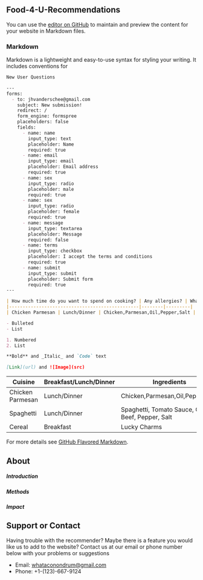 ## Food-4-U-Recommendations

You can use the [editor on GitHub](https://github.com/ajf01/Recipe-Recommender-Website/edit/main/README.md) to maintain and preview the content for your website in Markdown files.

### Markdown

Markdown is a lightweight and easy-to-use syntax for styling your writing. It includes conventions for

```markdown
New User Questions

---
forms:
  - to: jhvanderschee@gmail.com
    subject: New submission!
    redirect: /
    form_engine: formspree
    placeholders: false
    fields: 
      - name: name
        input_type: text
        placeholder: Name
        required: true
      - name: email
        input_type: email
        placeholder: Email address
        required: true
      - name: sex
        input_type: radio
        placeholder: male
        required: true
      - name: sex
        input_type: radio
        placeholder: female
        required: true
      - name: message
        input_type: textarea
        placeholder: Message
        required: false
      - name: terms
        input_type: checkbox
        placeholder: I accept the terms and conditions
        required: true
      - name: submit
        input_type: submit
        placeholder: Submit form
        required: true
---

| How much time do you want to spend on cooking? | Any allergies? | What are your favorite dishes? |
|------------------------------------------------|--------|---------|
| Chicken Parmesan | Lunch/Dinner | Chicken,Parmesan,Oil,Pepper,Salt |

- Bulleted
- List

1. Numbered
2. List

**Bold** and _Italic_ and `Code` text

[Link](url) and ![Image](src)
```

| Cuisine | Breakfast/Lunch/Dinner | Ingredients |
|-------|--------|---------|
| Chicken Parmesan | Lunch/Dinner | Chicken,Parmesan,Oil,Pepper,Salt |
| Spaghetti | Lunch/Dinner | Spaghetti, Tomato Sauce, Ground Beef, Pepper, Salt |
| Cereal | Breakfast | Lucky Charms |

For more details see [GitHub Flavored Markdown](https://guides.github.com/features/mastering-markdown/).

## About

##### Introduction


##### Methods


##### Impact


## Support or Contact

Having trouble with the recommender? Maybe there is a feature you would like us to add to the website? Contact us at our email or phone number below with your problems or suggestions 

- Email: whataconondrum@gmail.com
- Phone: +1-(123)-667-9124
